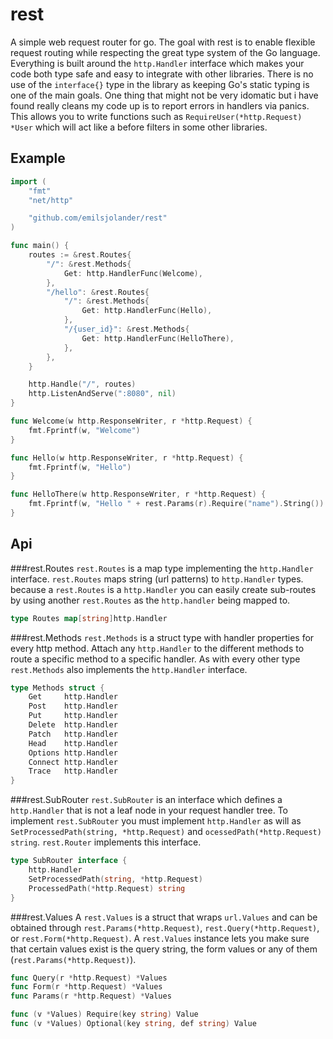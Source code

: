 rest
====
A simple web request router for go. The goal with rest is to enable flexible request routing while respecting the great type system of the Go language. Everything is built around the `http.Handler` interface which makes your code both type safe and easy to integrate with other libraries. There is no use of the `interface{}` type in the library as keeping Go's static typing is one of the main goals. One thing that might not be very idomatic but i have found really cleans my code up is to report errors in handlers via panics. This allows you to write functions such as `RequireUser(*http.Request) *User` which will act like a before filters in some other libraries.

Example
-------
```go
import (
	"fmt"
	"net/http"

	"github.com/emilsjolander/rest"
)

func main() {
	routes := &rest.Routes{
		"/": &rest.Methods{
			Get: http.HandlerFunc(Welcome),
		},
		"/hello": &rest.Routes{
			"/": &rest.Methods{
				Get: http.HandlerFunc(Hello),
			},
			"/{user_id}": &rest.Methods{
				Get: http.HandlerFunc(HelloThere),
			},
		},
	}

	http.Handle("/", routes)
	http.ListenAndServe(":8080", nil)
}

func Welcome(w http.ResponseWriter, r *http.Request) {
	fmt.Fprintf(w, "Welcome")
}

func Hello(w http.ResponseWriter, r *http.Request) {
	fmt.Fprintf(w, "Hello")
}

func HelloThere(w http.ResponseWriter, r *http.Request) {
	fmt.Fprintf(w, "Hello " + rest.Params(r).Require("name").String())
}
```

Api
---
###rest.Routes
`rest.Routes` is a map type implementing the `http.Handler` interface. `rest.Routes` maps string (url patterns) to `http.Handler` types. because a `rest.Routes` is a `http.Handler` you can easily create sub-routes by using another `rest.Routes` as the `http.handler` being mapped to.

```go
type Routes map[string]http.Handler
```

###rest.Methods
`rest.Methods` is a struct type with handler properties for every http method. Attach any `http.Handler` to the different methods to route a specific method to a specific handler. As with every other type `rest.Methods` also implements the `http.Handler` interface.

```go
type Methods struct {
	Get     http.Handler
	Post    http.Handler
	Put     http.Handler
	Delete  http.Handler
	Patch   http.Handler
	Head    http.Handler
	Options http.Handler
	Connect http.Handler
	Trace   http.Handler
}
```

###rest.SubRouter
`rest.SubRouter` is an interface which defines a `http.Handler` that is not a leaf node in your request handler tree. To implement `rest.SubRouter` you must implement `http.Handler` as will as `SetProcessedPath(string, *http.Request)` and `ocessedPath(*http.Request) string`. `rest.Router` implements this interface.

```go
type SubRouter interface {
	http.Handler
	SetProcessedPath(string, *http.Request)
	ProcessedPath(*http.Request) string
}
```

###rest.Values
A `rest.Values` is a struct that wraps `url.Values` and can be obtained through `rest.Params(*http.Request)`, `rest.Query(*http.Request)`, or `rest.Form(*http.Request)`. A `rest.Values` instance lets you make sure that certain values exist is the query string, the form values or any of them (`rest.Params(*http.Request)`).

```go
func Query(r *http.Request) *Values
func Form(r *http.Request) *Values
func Params(r *http.Request) *Values

func (v *Values) Require(key string) Value
func (v *Values) Optional(key string, def string) Value
```